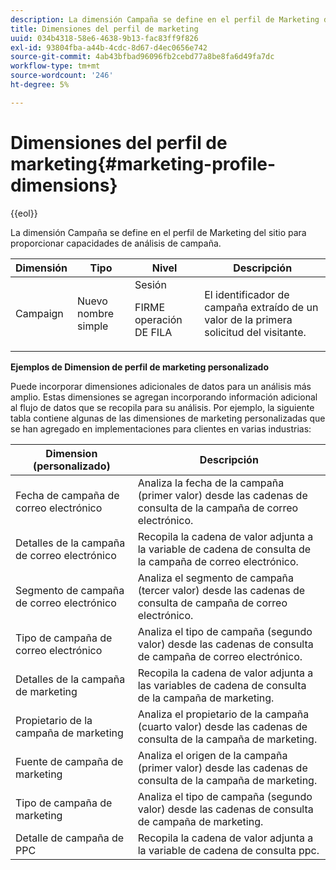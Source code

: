 ```yaml
---
description: La dimensión Campaña se define en el perfil de Marketing del sitio para proporcionar capacidades de análisis de campaña.
title: Dimensiones del perfil de marketing
uuid: 034b4318-58e6-4638-9b13-fac83ff9f826
exl-id: 93804fba-a44b-4cdc-8d67-d4ec0656e742
source-git-commit: 4ab43bfbad96096fb2cebd77a8be8fa6d49fa7dc
workflow-type: tm+mt
source-wordcount: '246'
ht-degree: 5%

---
```


# Dimensiones del perfil de marketing{#marketing-profile-dimensions}

{{eol}}

La dimensión Campaña se define en el perfil de Marketing del sitio para proporcionar capacidades de análisis de campaña.

<table id="table_27A4B8247F6D4E18BD61041CED7D8805"> 
 <thead> 
  <tr> 
   <th colname="col1" class="entry"> Dimensión </th> 
   <th colname="col2" class="entry"> Tipo </th> 
   <th colname="col3" class="entry"> Nivel </th> 
   <th colname="col4" class="entry"> Descripción </th> 
  </tr> 
 </thead>
 <tbody> 
  <tr> 
   <td colname="col1"> Campaign </td> 
   <td colname="col2"> Nuevo nombre simple </td> 
   <td colname="col3">Sesión <p>FIRME operación DE FILA </p></td> 
   <td colname="col4"> El identificador de campaña extraído de un valor de la primera solicitud del visitante. </td> 
  </tr> 
 </tbody> 
</table>

**Ejemplos de Dimension de perfil de marketing personalizado**

Puede incorporar dimensiones adicionales de datos para un análisis más amplio. Estas dimensiones se agregan incorporando información adicional al flujo de datos que se recopila para su análisis. Por ejemplo, la siguiente tabla contiene algunas de las dimensiones de marketing personalizadas que se han agregado en implementaciones para clientes en varias industrias:

| Dimension (personalizado) | Descripción |
|---|---|
| Fecha de campaña de correo electrónico | Analiza la fecha de la campaña (primer valor) desde las cadenas de consulta de la campaña de correo electrónico. |
| Detalles de la campaña de correo electrónico | Recopila la cadena de valor adjunta a la variable de cadena de consulta de la campaña de correo electrónico. |
| Segmento de campaña de correo electrónico | Analiza el segmento de campaña (tercer valor) desde las cadenas de consulta de campaña de correo electrónico. |
| Tipo de campaña de correo electrónico | Analiza el tipo de campaña (segundo valor) desde las cadenas de consulta de campaña de correo electrónico. |
| Detalles de la campaña de marketing | Recopila la cadena de valor adjunta a las variables de cadena de consulta de la campaña de marketing. |
| Propietario de la campaña de marketing | Analiza el propietario de la campaña (cuarto valor) desde las cadenas de consulta de la campaña de marketing. |
| Fuente de campaña de marketing | Analiza el origen de la campaña (primer valor) desde las cadenas de consulta de la campaña de marketing. |
| Tipo de campaña de marketing | Analiza el tipo de campaña (segundo valor) desde las cadenas de consulta de campaña de marketing. |
| Detalle de campaña de PPC | Recopila la cadena de valor adjunta a la variable de cadena de consulta ppc. |
